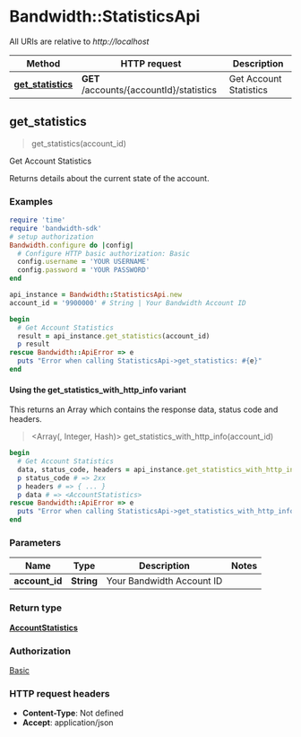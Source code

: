 # Bandwidth::StatisticsApi

All URIs are relative to *http://localhost*

| Method | HTTP request | Description |
| ------ | ------------ | ----------- |
| [**get_statistics**](StatisticsApi.md#get_statistics) | **GET** /accounts/{accountId}/statistics | Get Account Statistics |


## get_statistics

> <AccountStatistics> get_statistics(account_id)

Get Account Statistics

Returns details about the current state of the account.

### Examples

```ruby
require 'time'
require 'bandwidth-sdk'
# setup authorization
Bandwidth.configure do |config|
  # Configure HTTP basic authorization: Basic
  config.username = 'YOUR USERNAME'
  config.password = 'YOUR PASSWORD'
end

api_instance = Bandwidth::StatisticsApi.new
account_id = '9900000' # String | Your Bandwidth Account ID

begin
  # Get Account Statistics
  result = api_instance.get_statistics(account_id)
  p result
rescue Bandwidth::ApiError => e
  puts "Error when calling StatisticsApi->get_statistics: #{e}"
end
```

#### Using the get_statistics_with_http_info variant

This returns an Array which contains the response data, status code and headers.

> <Array(<AccountStatistics>, Integer, Hash)> get_statistics_with_http_info(account_id)

```ruby
begin
  # Get Account Statistics
  data, status_code, headers = api_instance.get_statistics_with_http_info(account_id)
  p status_code # => 2xx
  p headers # => { ... }
  p data # => <AccountStatistics>
rescue Bandwidth::ApiError => e
  puts "Error when calling StatisticsApi->get_statistics_with_http_info: #{e}"
end
```

### Parameters

| Name | Type | Description | Notes |
| ---- | ---- | ----------- | ----- |
| **account_id** | **String** | Your Bandwidth Account ID |  |

### Return type

[**AccountStatistics**](AccountStatistics.md)

### Authorization

[Basic](../README.md#Basic)

### HTTP request headers

- **Content-Type**: Not defined
- **Accept**: application/json

